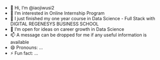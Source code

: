 - 👋 Hi, I’m @iaojiwusi2
- 👀 I’m interested in Online Internship Program
- 🌱 I just finished my one year course in Data Science - Full Stack with DIGITAL REGENESYS BUSINESS SCHOOL
- 💞️ I’m open for ideas on career growth in Data Science
- 📫 A message can be dropped for me if any useful information is available
- 😄 Pronouns: ...
- ⚡ Fun fact: ...

<!---
iaojiwusi2/iaojiwusi2 is a ✨ special ✨ repository because its `README.md` (this file) appears on your GitHub profile.
You can click the Preview link to take a look at your changes.
--->
